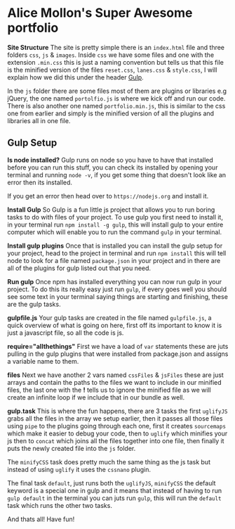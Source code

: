 # Alice Mollon's Super Awesome portfolio

**Site Structure**
The site is pretty simple there is an `index.html` file and three folders `css`, `js` & `images`. Inside `css` we have some files and one with the extension `.min.css` this is just a naming convention but tells us that this file is the minified version of the files `reset.css`, `lanes.css` & `style.css`, I will explain how we did this under the header [Gulp](#gulp-setup).

In the `js` folder there are some files most of them are plugins or libraries e.g jQuery, the one named `portolfio.js` is where we kick off and run our code. There is also another one named `portfolio.min.js`, this is similar to the css one from earlier and simply is the minified version of all the plugins and libraries all in one file.


## Gulp Setup

**Is node installed?**
Gulp runs on node so you have to have that installed before you can run this stuff, you can check its installed by opening your terminal and running `node -v`, if you get some thing that doesn't look like an error then its installed.

If you get an error then head over to `https://nodejs.org` and install it.

**Install Gulp**
So Gulp is a fun little js project that allows you to run boring tasks to do with files of your project. To use gulp you first need to install it, in your terminal run `npm install -g gulp`, this will install gulp to your entire computer which will enable you to run the command `gulp` in your terminal.

**Install gulp plugins**
Once that is installed you can install the gulp setup for your project, head to the project in terminal and run `npm install` this will tell node to look for a file named `package.json` in your project and in there are all of the plugins for gulp listed out that you need.

**Run gulp**
Once npm has installed everything you can now run gulp in your project. To do this its really easy just run `gulp`, if every goes well you should see some text in your terminal saying things are starting and finishing, these are the gulp tasks.

**gulpfile.js**
Your gulp tasks are created in the file named `gulpfile.js`, a quick overview of what is going on here, first off its important to know it is just a javascript file, so all the code is js.

**require="allthethings"**
First we have a load of `var` statements these are juts pulling in the gulp plugins that were installed from package.json and assigns a variable name to them.

**files**
Next we have another 2 vars named `cssFiles` & `jsFiles` these are just arrays and contain the paths to the files we want to include in our minified files, the last one with the **!** tells us to ignore the minified file as we will create an infinite loop if we include that in our bundle as well.

**gulp.task**
This is where the fun happens, there are 3 tasks the first `uglifyJS` grabs all the files in the array we setup earlier, then it passes all those files using `pipe` to the plugins going through each one, first it creates `sourcemaps` which make it easier to debug your code, then to `uglify` which minifies your js then to `concat` which joins all the files together into one file, then finally it puts the newly created file into the `js` folder.

The `minifyCSS` task does pretty much the same thing as the js task but instead of using `uglify` it uses the `cssnano` plugin.

The final task `default`, just runs both the `uglifyJS`, `minifyCSS` the default keyword is a special one in gulp and it means that instead of having to run `gulp default` in the terminal you can juts run `gulp`, this will run the `default` task which runs the other two tasks.

And thats all! Have fun!